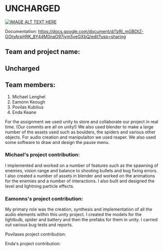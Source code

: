 # UNCHARGED

[![IMAGE ALT TEXT HERE](http://img.youtube.com/vi/FTRWUzv95Wg/0.jpg)](http://www.youtube.com/watch?v=FTRWUzv95Wg)

Documentation: https://docs.google.com/document/d/1zRl_mGBDtZ-GOtyArpHRK_8Y44M0naO97iym5veGXbQ/edit?usp=sharing

## Team and project name: 
## Uncharged
## Team members:
1. Michael Lenghel
2. Eamonn Keough
3. Povilas Kubilius
4. Enda Keane

For the assignment we used unity to store and collaborate our project in real time. (Our commits are all on unity!) We also used blender to make a large number of the assets used such as boulders, the spiders and various other objects. For audio creation and manipulaiton we used reaper. We also used some software to draw and design the pause menu.

### Michael's project contribution:
I implemented and worked on a number of features such as the spawning of enemies, vision range and balance to shooting bullets and bug fixing errors. I also created a number of assets in blender and worked on the animations for the enemies and a number of interactions. I also built and designed the level and lightning particle effects.

### Eamonns's project contribution:
My primary role was the creation, synthesis and implementation of all the audio elements within this unity project. I created the models for the lightbulb, spider and battery and then the prefabs for them in unity. I carried out various bug tests and reports. 

Povilases project contribution:

Enda's project contribution:
